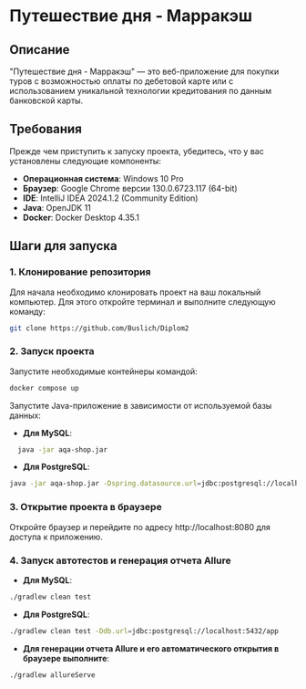 # Путешествие дня - Марракэш

## Описание
"Путешествие дня - Марракэш" — это веб-приложение для покупки туров с возможностью оплаты по дебетовой карте или с использованием уникальной технологии кредитования по данным банковской карты.

## Требования
Прежде чем приступить к запуску проекта, убедитесь, что у вас установлены следующие компоненты:

- **Операционная система**: Windows 10 Pro 
- **Браузер**: Google Chrome версии 130.0.6723.117 (64-bit)
- **IDE**: IntelliJ IDEA 2024.1.2 (Community Edition)
- **Java**: OpenJDK 11
- **Docker**: Docker Desktop  4.35.1

## Шаги для запуска

### 1. Клонирование репозитория
Для начала необходимо клонировать проект на ваш локальный компьютер. Для этого откройте терминал и выполните следующую команду:

```bash
git clone https://github.com/Buslich/Diplom2
```
### 2. Запуск проекта
Запустите необходимые контейнеры командой:

```bash
docker compose up
```
Запустите Java-приложение в зависимости от используемой базы данных:

- **Для MySQL**:

```bash
  java -jar aqa-shop.jar
```
- **Для PostgreSQL**:

```bash
java -jar aqa-shop.jar -Dspring.datasource.url=jdbc:postgresql://localhost:5432/app
```
### 3. Открытие проекта в браузере
Откройте браузер и перейдите по адресу http://localhost:8080 для доступа к приложению.

### 4. Запуск автотестов и генерация отчета Allure

- **Для MySQL**:

```bash
./gradlew clean test
```
- **Для PostgreSQL**:
```bash
./gradlew clean test -Ddb.url=jdbc:postgresql://localhost:5432/app
```
- **Для генерации отчета Allure и его автоматического открытия в браузере выполните**:

```bash
./gradlew allureServe
```